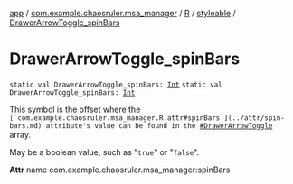[app](../../../index.md) / [com.example.chaosruler.msa_manager](../../index.md) / [R](../index.md) / [styleable](index.md) / [DrawerArrowToggle_spinBars](.)

# DrawerArrowToggle_spinBars

`static val DrawerArrowToggle_spinBars: `[`Int`](https://kotlinlang.org/api/latest/jvm/stdlib/kotlin/-int/index.html)
`static val DrawerArrowToggle_spinBars: `[`Int`](https://kotlinlang.org/api/latest/jvm/stdlib/kotlin/-int/index.html)

This symbol is the offset where the ``[`com.example.chaosruler.msa_manager.R.attr#spinBars`](../attr/spin-bars.md) attribute's value can be found in the ``[`#DrawerArrowToggle`](-drawer-arrow-toggle.md) array.

May be a boolean value, such as "`true`" or "`false`".

**Attr**
name com.example.chaosruler.msa_manager:spinBars

